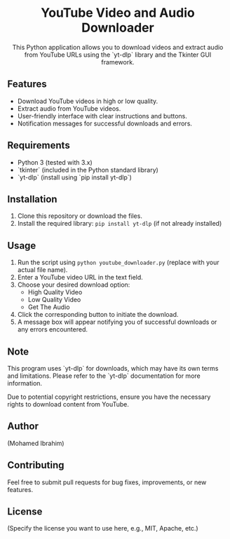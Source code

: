 <h1 align="center">YouTube Video and Audio Downloader</h1>

<p align="center">This Python application allows you to download videos and extract audio from YouTube URLs using the `yt-dlp` library and the Tkinter GUI framework.</p>

<h2>Features</h2>

<ul>
  <li>Download YouTube videos in high or low quality.</li>
  <li>Extract audio from YouTube videos.</li>
  <li>User-friendly interface with clear instructions and buttons.</li>
  <li>Notification messages for successful downloads and errors.</li>
</ul>

<h2>Requirements</h2>

<ul>
  <li>Python 3 (tested with 3.x)</li>
  <li>`tkinter` (included in the Python standard library)</li>
  <li>`yt-dlp` (install using `pip install yt-dlp`)</li>
</ul>

<h2>Installation</h2>

1. Clone this repository or download the files.
2. Install the required library: `pip install yt-dlp` (if not already installed)

<h2>Usage</h2>

1. Run the script using `python youtube_downloader.py` (replace with your actual file name).
2. Enter a YouTube video URL in the text field.
3. Choose your desired download option:
   - High Quality Video
   - Low Quality Video
   - Get The Audio
4. Click the corresponding button to initiate the download.
5. A message box will appear notifying you of successful downloads or any errors encountered.

<h2>Note</h2>

<p>This program uses `yt-dlp` for downloads, which may have its own terms and limitations. Please refer to the `yt-dlp` documentation for more information.</p>
<p>Due to potential copyright restrictions, ensure you have the necessary rights to download content from YouTube.</p>

<h2>Author</h2>

<p>(Mohamed Ibrahim)</p>

<h2>Contributing</h2>

<p>Feel free to submit pull requests for bug fixes, improvements, or new features.</p>

<h2>License</h2>

<p>(Specify the license you want to use here, e.g., MIT, Apache, etc.)</p>
